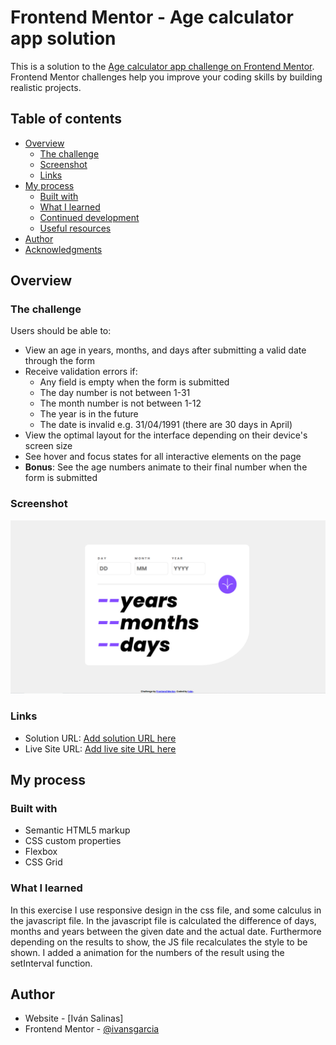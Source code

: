 # Frontend Mentor - Age calculator app solution

This is a solution to the [Age calculator app challenge on Frontend Mentor](https://www.frontendmentor.io/challenges/age-calculator-app-dF9DFFpj-Q). Frontend Mentor challenges help you improve your coding skills by building realistic projects. 

## Table of contents

- [Overview](#overview)
  - [The challenge](#the-challenge)
  - [Screenshot](#screenshot)
  - [Links](#links)
- [My process](#my-process)
  - [Built with](#built-with)
  - [What I learned](#what-i-learned)
  - [Continued development](#continued-development)
  - [Useful resources](#useful-resources)
- [Author](#author)
- [Acknowledgments](#acknowledgments)

## Overview

### The challenge

Users should be able to:

- View an age in years, months, and days after submitting a valid date through the form
- Receive validation errors if:
  - Any field is empty when the form is submitted
  - The day number is not between 1-31
  - The month number is not between 1-12
  - The year is in the future
  - The date is invalid e.g. 31/04/1991 (there are 30 days in April)
- View the optimal layout for the interface depending on their device's screen size
- See hover and focus states for all interactive elements on the page
- **Bonus**: See the age numbers animate to their final number when the form is submitted

### Screenshot

![](./screenshot.png)

### Links

- Solution URL: [Add solution URL here](https://www.frontendmentor.io/solutions/age-calculator-app-cfi1LJpknT)
- Live Site URL: [Add live site URL here](https://mellifluous-biscotti-d678e2.netlify.app/)

## My process

### Built with

- Semantic HTML5 markup
- CSS custom properties
- Flexbox
- CSS Grid

### What I learned

In this exercise I use responsive design in the css file, and some calculus in the javascript file.
In the javascript file is calculated the difference of days, months and years between the given date and the actual date.
Furthermore depending on the results to show, the JS file recalculates the style to be shown.
I added a animation for the numbers of the result using the setInterval function.

## Author

- Website - [Iván Salinas]
- Frontend Mentor - [@ivansgarcia](https://www.frontendmentor.io/profile/ivansgarcia)
